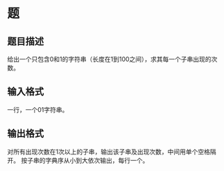 # 题  
  
## 题目描述  
  
给出一个只包含0和1的字符串（长度在1到100之间），求其每一个子串出现的次数。
  
## 输入格式  
  
一行，一个01字符串。
  
## 输出格式  
  
对所有出现次数在1次以上的子串，输出该子串及出现次数，中间用单个空格隔开。
按子串的字典序从小到大依次输出，每行一个。